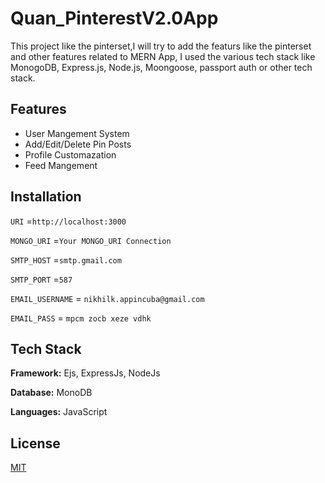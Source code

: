 
# Quan_PinterestV2.0App

This project like the pinterset,I will try to add the featurs like the pinterset and other features related to MERN App, I used the various tech stack like MonogoDB, Express.js, Node.js, Moongoose, passport auth or other tech stack.

## Features

- User Mangement System
- Add/Edit/Delete Pin Posts
- Profile Customazation
- Feed Mangement 


## Installation

`URI` =`http://localhost:3000`

`MONGO_URI` =`Your MONGO_URI Connection`

`SMTP_HOST` =`smtp.gmail.com`

`SMTP_PORT` =`587`

`EMAIL_USERNAME` = `nikhilk.appincuba@gmail.com`

`EMAIL_PASS` = `mpcm zocb xeze vdhk`
## Tech Stack

**Framework:** Ejs, ExpressJs, NodeJs

**Database:** MonoDB

**Languages:** JavaScript


## License

[MIT](https://choosealicense.com/licenses/mit/)

